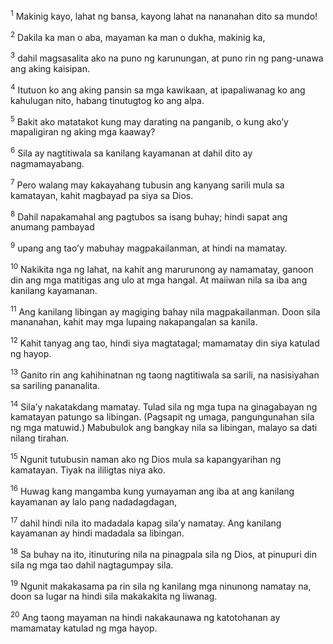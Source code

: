 <sup>1</sup>
Makinig kayo, lahat ng bansa, kayong lahat na nananahan dito sa mundo! 

<sup>2</sup>
Dakila ka man o aba, mayaman ka man o dukha, makinig ka, 

<sup>3</sup>
dahil magsasalita ako na puno ng karunungan, at puno rin ng pang-unawa ang aking kaisipan. 

<sup>4</sup>
Itutuon ko ang aking pansin sa mga kawikaan, at ipapaliwanag ko ang kahulugan nito, habang tinutugtog ko ang alpa. 

<sup>5</sup>
Bakit ako matatakot kung may darating na panganib, o kung akoʼy mapaligiran ng aking mga kaaway? 

<sup>6</sup>
Sila ay nagtitiwala sa kanilang kayamanan at dahil dito ay nagmamayabang. 

<sup>7</sup>
Pero walang may kakayahang tubusin ang kanyang sarili mula sa kamatayan, kahit magbayad pa siya sa Dios. 

<sup>8</sup>
Dahil napakamahal ang pagtubos sa isang buhay; hindi sapat ang anumang pambayad 

<sup>9</sup>
upang ang taoʼy mabuhay magpakailanman, at hindi na mamatay. 

<sup>10</sup>
Nakikita nga ng lahat, na kahit ang marurunong ay namamatay, ganoon din ang mga matitigas ang ulo at mga hangal. At maiiwan nila sa iba ang kanilang kayamanan. 

<sup>11</sup>
Ang kanilang libingan ay magiging bahay nila magpakailanman. Doon sila mananahan, kahit may mga lupaing nakapangalan sa kanila. 

<sup>12</sup>
Kahit tanyag ang tao, hindi siya magtatagal; mamamatay din siya katulad ng hayop. 

<sup>13</sup>
Ganito rin ang kahihinatnan ng taong nagtitiwala sa sarili, na nasisiyahan sa sariling pananalita. 

<sup>14</sup>
Silaʼy nakatakdang mamatay. Tulad sila ng mga tupa na ginagabayan ng kamatayan patungo sa libingan. (Pagsapit ng umaga, pangungunahan sila ng mga matuwid.) Mabubulok ang bangkay nila sa libingan, malayo sa dati nilang tirahan. 

<sup>15</sup>
Ngunit tutubusin naman ako ng Dios mula sa kapangyarihan ng kamatayan. Tiyak na ililigtas niya ako. 

<sup>16</sup>
Huwag kang mangamba kung yumayaman ang iba at ang kanilang kayamanan ay lalo pang nadadagdagan, 

<sup>17</sup>
dahil hindi nila ito madadala kapag silaʼy namatay. Ang kanilang kayamanan ay hindi madadala sa libingan. 

<sup>18</sup>
Sa buhay na ito, itinuturing nila na pinagpala sila ng Dios, at pinupuri din sila ng mga tao dahil nagtagumpay sila. 

<sup>19</sup>
Ngunit makakasama pa rin sila ng kanilang mga ninunong namatay na, doon sa lugar na hindi sila makakakita ng liwanag. 

<sup>20</sup>
Ang taong mayaman na hindi nakakaunawa ng katotohanan ay mamamatay katulad ng mga hayop.